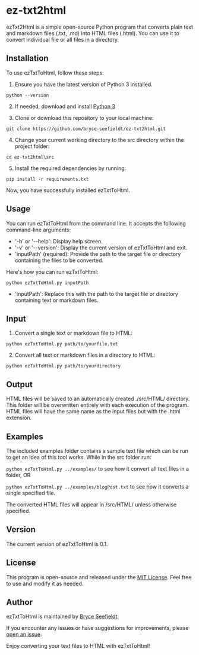 # ez-txt2html

ezTxt2Html is a simple open-source Python program that converts plain text and markdown files (.txt, .md) into HTML files (.html). You can use it to convert individual file or all files in a directory.

## Installation

To use ezTxtToHtml, follow these steps:

1. Ensure you have the latest version of Python 3 installed.

`python --version`

2. If needed, download and install [Python 3](https://www.python.org/downloads/)

3. Clone or download this repository to your local machine:

`git clone https://github.com/bryce-seefieldt/ez-txt2html.git`

4. Change your current working directory to the src directory within the project folder:

`cd ez-txt2html\src`

5. Install the required dependencies by running:

`pip install -r requirements.txt`

Now, you have successfully installed ezTxtToHtml.

## Usage

You can run ezTxtToHtml from the command line. It accepts the following command-line arguments:

- '-h' or '--help': Display help screen.
- '-v' or '--version': Display the current version of ezTxtToHtml and exit.
- 'inputPath' (required): Provide the path to the target file or directory containing the files to be converted.

Here's how you can run ezTxtToHtml:

`python ezTxtToHtml.py inputPath`

- 'inputPath': Replace this with the path to the target file or directory containing text or markdown files.

## Input

1. Convert a single text or markdown file to HTML:

`python ezTxtToHtml.py path/to/yourfile.txt`

2. Convert all text or markdown files in a directory to HTML:

`python ezTxtToHtml.py path/to/yourdirectory`

## Output

HTML files will be saved to an automatically created ./src/HTML/ directory. This folder will be overwritten entirely with each execution of the program.
HTML files will have the same name as the input files but with the .html extension.

## Examples 
The included examples folder contains a sample text file which can be run to get an idea of this tool works.  While in the src folder run:

`python ezTxtToHtml.py ../examples/` to see how it convert all text files in a folder, OR 

`python ezTxtToHtml.py ../examples/blogPost.txt` to see how it converts a single specified file.

The converted HTML files will appear in /src/HTML/ unless otherwise specified.


## Version

The current version of ezTxtToHtml is 0.1.

## License

This program is open-source and released under the [MIT License](https://opensource.org/license/mit). Feel free to use and modify it as needed.

## Author

ezTxtToHtml is maintained by [Bryce Seefieldt](https://github.com/bryce-seefieldt/).

If you encounter any issues or have suggestions for improvements, please [open an issue](https://github.com/bryce-seefieldt/ez-txt2html/issues).

Enjoy converting your text files to HTML with ezTxtToHtml!
